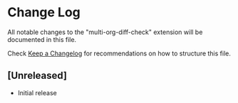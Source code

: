 # Change Log

All notable changes to the "multi-org-diff-check" extension will be documented in this file.

Check [Keep a Changelog](http://keepachangelog.com/) for recommendations on how to structure this file.

## [Unreleased]

- Initial release